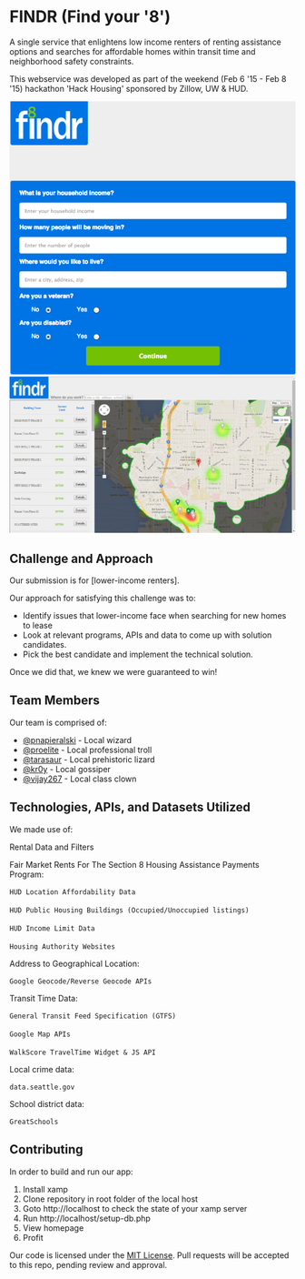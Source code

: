 # FINDR (Find your '8')
A single service that enlightens low income renters of renting assistance options and searches for affordable homes within transit time and neighborhood safety constraints.

This webservice was developed as part of the weekend (Feb 6 '15 - Feb 8 '15) hackathon 'Hack Housing' sponsored by Zillow, UW & HUD.

![Homepage](Homepage.png)
![Housing listing page](Screenshot.jpg)

## Challenge and Approach

Our submission is for [lower-income renters].

Our approach for satisfying this challenge was to:

- Identify issues that lower-income	face when searching for new homes to lease
- Look at relevant programs, APIs and data to come up with solution candidates.
- Pick the best candidate and implement the technical solution. 

Once we did that, we knew we were guaranteed to win!

## Team Members

Our team is comprised of:

- [@pnapieralski](http://github.com/pnapieralski) - Local wizard
- [@proelite](http://github.com/proelite) - Local professional troll
- [@tarasaur](http://github.com/tarasaur) - Local prehistoric lizard
- [@kr0y](http://github.com/kr0y) - Local gossiper
- [@vijay267](http://github.com/vijay267) - Local class clown

## Technologies, APIs, and Datasets Utilized

We made use of:

Rental Data and Filters

Fair Market Rents For The Section 8 Housing Assistance Payments Program: 

	HUD Location Affordability Data

	HUD Public Housing Buildings (Occupied/Unoccupied listings)

	HUD Income Limit Data

	Housing Authority Websites

Address to Geographical Location:

	Google Geocode/Reverse Geocode APIs

Transit Time Data: 

	General Transit Feed Specification (GTFS)

	Google Map APIs

	WalkScore TravelTime Widget & JS API

Local crime data: 

	data.seattle.gov

School district data:

	GreatSchools

## Contributing

In order to build and run our app:

1. Install xamp
2. Clone repository in root folder of the local host 
3. Goto http://localhost to check the state of your xamp server
4. Run http://localhost/setup-db.php
5. View homepage
6. Profit

Our code is licensed under the [MIT License](LICENSE.md). Pull requests will be accepted to this repo, pending review and approval.
